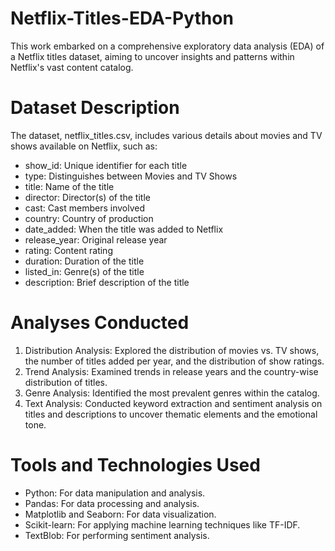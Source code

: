 # Netflix-Titles-EDA-Python
This work embarked on a comprehensive exploratory data analysis (EDA) of a Netflix titles dataset, aiming to uncover insights and patterns within Netflix's vast content catalog.

# Dataset Description

The dataset, netflix_titles.csv, includes various details about movies and TV shows available on Netflix, such as:

- show_id: Unique identifier for each title
- type: Distinguishes between Movies and TV Shows
- title: Name of the title
- director: Director(s) of the title
- cast: Cast members involved
- country: Country of production
- date_added: When the title was added to Netflix
- release_year: Original release year
- rating: Content rating
- duration: Duration of the title
- listed_in: Genre(s) of the title
- description: Brief description of the title

# Analyses Conducted

1. Distribution Analysis: Explored the distribution of movies vs. TV shows, the number of titles added per year, and the distribution of show ratings.
2. Trend Analysis: Examined trends in release years and the country-wise distribution of titles.
3. Genre Analysis: Identified the most prevalent genres within the catalog.
4. Text Analysis: Conducted keyword extraction and sentiment analysis on titles and descriptions to uncover thematic elements and the emotional tone.

# Tools and Technologies Used

- Python: For data manipulation and analysis.
- Pandas: For data processing and analysis.
- Matplotlib and Seaborn: For data visualization.
- Scikit-learn: For applying machine learning techniques like TF-IDF.
- TextBlob: For performing sentiment analysis.
